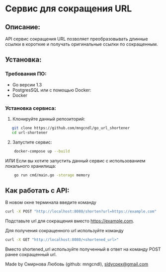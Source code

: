 # Сервис для сокращения URL

## Описание:

API сервис сокращения URL позволяет преобразовывать длинные ссылки в короткие и получать оригинальные ссылки по сокращенным.

## Установка:

### Требования ПО:

- Go версии 1.3
- PostgresSQL
  или с помощью Docker:
- Docker

### Установка сервиса:

1. Клонируйте данный репозиторий:

```bash
   git clone https://github.com/mngcndl/go_url_shortener
   cd url-shortener
```

2. Запустите сервис:

```bash
    docker-compose up --build
```

ИЛИ
Если вы хотите запустить данный сервис с использованием локального хранилища:

```bash
    go run cmd/main.go -storage memory
```

## Как работать с API:

В новом окне терминала введите команду

```bash
curl -X POST "http://localhost:8080/shorten?url=https://example.com"
```

Подставьте url для сокращения вместо https://example.com.

Для получения сокращенного url используйте команду

```bash
curl -X GET "http://localhost:8080/<shortened_url>"
```

Вместо shortened_url используйте полученный в ответ на команду POST ранее сокращенный url.

Made by Смирнова Любовь (github: mngcndl), sldycpex@gmail.com
